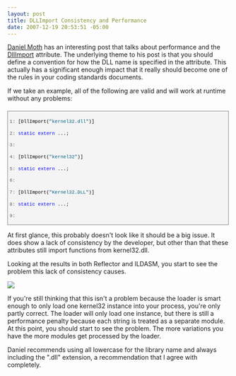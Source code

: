 ```yaml
---
layout: post
title: DLLImport Consistency and Performance
date: 2007-12-19 20:53:51 -05:00
---
```


[Daniel Moth](http://www.danielmoth.com/Blog/index.htm) has an interesting post that talks about performance and the [DllImport](http://msdn2.microsoft.com/library/system.runtime.interopservices.dllimportattribute.aspx) attribute. The underlying theme to his post is that you should define a convention for how the DLL name is specified in the attribute. This actually has a significant enough impact that it really should become one of the rules in your coding standards documents.

If we take an example, all of the following are valid and will work at runtime without any problems:
  <div style="border-right: gray 1px solid; padding-right: 4px; border-top: gray 1px solid; padding-left: 4px; font-size: 8pt; padding-bottom: 4px; margin: 20px 0px 10px; overflow: auto; border-left: gray 1px solid; width: 97.5%; cursor: text; max-height: 300px; line-height: 12pt; padding-top: 4px; border-bottom: gray 1px solid; font-family: consolas, 'Courier New', courier, monospace; height: 248px; background-color: #f4f4f4">   <div style="padding-right: 0px; padding-left: 0px; font-size: 8pt; padding-bottom: 0px; overflow: visible; width: 100%; color: black; border-top-style: none; line-height: 12pt; padding-top: 0px; font-family: consolas, 'Courier New', courier, monospace; border-right-style: none; border-left-style: none; background-color: #f4f4f4; border-bottom-style: none">     

<span style="color: #606060">   1:</span> [DllImport(<span style="color: #006080">"kernel32.dll"</span>)]

<span style="color: #606060">   2:</span> <span style="color: #0000ff">static</span> <span style="color: #0000ff">extern</span> ...;

<span style="color: #606060">   3:</span>  

<span style="color: #606060">   4:</span> [DllImport(<span style="color: #006080">"kernel32"</span>)]

<span style="color: #606060">   5:</span> <span style="color: #0000ff">static</span> <span style="color: #0000ff">extern</span> ...;

<span style="color: #606060">   6:</span>  

<span style="color: #606060">   7:</span> [DllImport(<span style="color: #006080">"Kernel32.DLL"</span>)]

<span style="color: #606060">   8:</span> <span style="color: #0000ff">static</span> <span style="color: #0000ff">extern</span> ...;

<span style="color: #606060">   9:</span>  

<span style="color: #606060">  10:</span> [DllImport(<span style="color: #006080">"KERNEL32"</span>)]

<span style="color: #606060">  11:</span> <span style="color: #0000ff">static</span> <span style="color: #0000ff">extern</span> ...;

<span style="color: #606060">  12:</span>  

<span style="color: #606060">  13:</span> [DllImport(<span style="color: #006080">"KeRnEl32.DlL"</span>)]

<span style="color: #606060">  14:</span> <span style="color: #0000ff">static</span> <span style="color: #0000ff">extern</span> ...;

  </div>
</div>



At first glance, this probably doesn't look like it should be a big issue. It does show a lack of consistency by the developer, but other than that these attributes still import functions from kernel32.dll.

Looking at the results in both Reflector and ILDASM, you start to see the problem this lack of consistency causes.

![](http://www.danielmoth.com/Blog/dirtyKernel32References.png)

If you're still thinking that this isn't a problem because the loader is smart enough to only load one kernel32 instance into your process, you're only partly correct. The loader will only load one instance, but there is still a performance penalty because each string is treated as a separate module. At this point, you should start to see the problem. The more variations you have the more modules get processed by the loader.

Daniel recommends using all lowercase for the library name and always including the ".dll" extension, a recommendation that I agree with completely.
